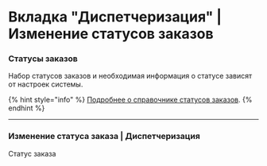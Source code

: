 # Вкладка "Диспетчеризация" | Изменение статусов заказов

### Статусы заказов

Набор статусов заказов и необходимая информация о статусе зависят от настроек системы.

{% hint style="info" %}
[Подробнее о справочнике статусов заказов](../../../nastroiki-sistemy/spravochniki.md#spravochnik-statusov-zakaza-or-dispetcherizaciya).
{% endhint %}



***

### Изменение статуса заказа | Диспетчеризация

Статус заказа&#x20;

